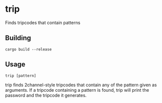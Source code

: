 trip
====

Finds tripcodes that contain patterns

Building
--------

    cargo build --release

Usage
-----

    trip [pattern]

trip finds 2channel-style tripcodes that contain any of the pattern given as
arguments. If a tripcode containing a pattern is found, trip will print the
password and the tripcode it generates.

